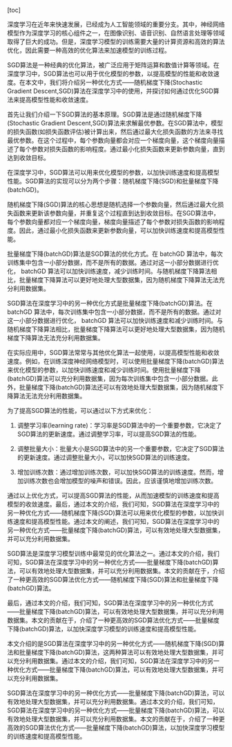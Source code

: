 
[toc]                    
                
                
深度学习在近年来快速发展，已经成为人工智能领域的重要分支。其中，神经网络模型作为深度学习的核心组件之一，在图像识别、语音识别、自然语言处理等领域取得了巨大的成功。但是，深度学习模型的训练需要大量的计算资源和高效的算法优化，因此需要一种高效的优化算法来加速模型的训练过程。

SGD算法是一种经典的优化算法，被广泛应用于矩阵运算和数值计算等领域。在深度学习中，SGD算法也可以用于优化模型的参数，以提高模型的性能和收敛速度。在本文中，我们将介绍另一种优化方式——随机梯度下降(Stochastic Gradient Descent,SGD)算法在深度学习中的使用，并探讨如何通过优化SGD算法来提高模型性能和收敛速度。

首先让我们介绍一下SGD算法的基本原理。SGD算法是通过随机梯度下降(Stochastic Gradient Descent,SGD)算法来求解最优参数。在SGD算法中，模型的损失函数(如损失函数评估)被计算出来，然后通过最大化损失函数的方法来寻找最优参数。在这个过程中，每个参数向量都会对应一个梯度向量，这个梯度向量描述了每个参数对损失函数的影响程度。通过最小化损失函数来更新参数向量，直到达到收敛目标。

在深度学习中，SGD算法可以用来优化模型的参数，以加快训练速度和提高模型性能。SGD算法的实现可以分为两个步骤：随机梯度下降(SGD)和批量梯度下降(batchGD)。

随机梯度下降(SGD)算法的核心思想是随机选择一个参数向量，然后通过最大化损失函数来更新该参数向量，并重复这个过程直到达到收敛目标。在SGD算法中，每个参数向量都对应一个梯度向量，梯度向量描述了每个参数对损失函数的影响程度。因此，通过最小化损失函数来更新参数向量，可以加快训练速度和提高模型性能。

批量梯度下降(batchGD)算法是SGD算法的优化方式。在 batchGD 算法中，每次训练集中包含一小部分数据，而不是所有的数据。通过对这一小部分数据进行优化， batchGD 算法可以加快训练速度，减少训练时间。与随机梯度下降算法相比，批量梯度下降算法可以更好地处理大型数据集，因为随机梯度下降算法无法充分利用数据集。

SGD算法在深度学习中的另一种优化方式是批量梯度下降(batchGD)算法。在 batchGD 算法中，每次训练集中包含一小部分数据，而不是所有的数据。通过对这一小部分数据进行优化， batchGD 算法可以加快训练速度和减少训练时间。与随机梯度下降算法相比，批量梯度下降算法可以更好地处理大型数据集，因为随机梯度下降算法无法充分利用数据集。

在实际应用中，SGD算法常常与其他优化算法一起使用，以提高模型性能和收敛速度。例如，在训练深度神经网络模型时，可以使用批量梯度下降(batchGD)算法来优化模型的参数，以加快训练速度和减少训练时间。使用批量梯度下降(batchGD)算法可以充分利用数据集，因为每次训练集中包含一小部分数据。此外，批量梯度下降(batchGD)算法还可以有效地处理大型数据集，因为随机梯度下降算法无法充分利用数据集。

为了提高SGD算法的性能，可以通过以下方式来优化：

1. 调整学习率(learning rate)：学习率是SGD算法中的一个重要参数，它决定了SGD算法的更新速度。通过调整学习率，可以提高SGD算法的性能。

2. 调整批量大小：批量大小是SGD算法中的另一个重要参数，它决定了SGD算法的更新速度。通过调整批量大小，可以加快SGD算法的训练速度。

3. 增加训练次数：通过增加训练次数，可以加快SGD算法的训练速度。然而，增加训练次数也会增加模型的噪声和错误。因此，应该谨慎地增加训练次数。

通过以上优化方式，可以提高SGD算法的性能，从而加速模型的训练速度和提高模型的收敛速度。最后，通过本文的介绍，我们可知，SGD算法在深度学习中的另一种优化方式——随机梯度下降(SGD)算法可以用来优化模型的参数，以加快训练速度和提高模型性能。通过本文的阐述，我们可知，SGD算法在深度学习中的另一种优化方式——批量梯度下降(batchGD)算法，可以有效地处理大型数据集，并可以充分利用数据集。

SGD算法是深度学习模型训练中最常见的优化算法之一。通过本文的介绍，我们可知，SGD算法在深度学习中的另一种优化方式——批量梯度下降(batchGD)算法，可以有效地处理大型数据集，并可以充分利用数据集。本文的贡献在于，介绍了一种更高效的SGD算法优化方式——随机梯度下降(SGD)算法和批量梯度下降(batchGD)算法。

最后，通过本文的介绍，我们可知，SGD算法在深度学习中的另一种优化方式——批量梯度下降(batchGD)算法，可以有效地处理大型数据集，并可以充分利用数据集。本文的贡献在于，介绍了一种更高效的SGD算法优化方式——批量梯度下降(batchGD)算法，以加快深度学习模型的训练速度和提高模型性能。

本文介绍的是SGD算法在深度学习中的另一种优化方式——随机梯度下降(SGD)算法和批量梯度下降(batchGD)算法，这两种算法可以有效地处理大型数据集，并可以充分利用数据集。通过本文的介绍，我们可知，SGD算法在深度学习中的另一种优化方式——批量梯度下降(batchGD)算法，可以有效地处理大型数据集，并可以充分利用数据集。

SGD算法在深度学习中的另一种优化方式——批量梯度下降(batchGD)算法，可以有效地处理大型数据集，并可以充分利用数据集。通过本文的介绍，我们可知，SGD算法在深度学习中的另一种优化方式——批量梯度下降(batchGD)算法，可以有效地处理大型数据集，并可以充分利用数据集。本文的贡献在于，介绍了一种更高效的SGD算法优化方式——批量梯度下降(batchGD)算法，以加快深度学习模型的训练速度和提高模型性能。


